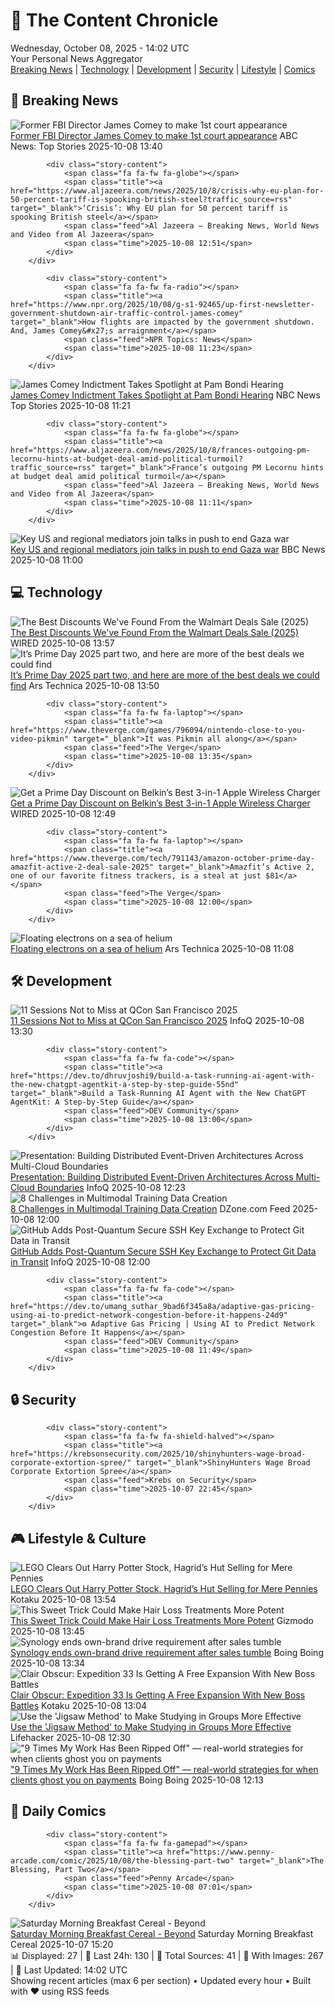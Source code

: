 <!-- Processing 54 RSS feeds at 2025-10-08 14:01:54 UTC -->
<!-- Processing: XKCD -->
<!-- Processing: Penny Arcade -->
<!-- Processing: Poorly Drawn Lines -->
<!-- Processing: Garfield -->
<!-- Processing: CNN Breaking News -->
<!-- Processing: ABC News Breaking -->
<!-- Processing: NBC News Breaking -->
<!-- Processing: Guardian World News -->
<!-- Processing: Sky News World -->
<!-- Processing: The Verge -->
<!-- Processing: Ars Technica -->
<!-- Processing: WIRED -->
<!-- Processing: Lobsters Python -->
<!-- Processing: OMG! Ubuntu -->
<!-- Processing: Linux.com -->
<!-- Processing: Red Hat Blog -->
<!-- Processing: Ubuntu Blog -->
<!-- Processing: GitLab Blog -->
<!-- Processing: InfoQ -->
<!-- Processing: The Pragmatic Engineer -->
<!-- Processing: Gizmodo -->
<!-- Processing: Kotaku -->
<!-- Processing: Boing Boing -->
<!-- Generated 10 new posts out of 23 feeds processed -->
<div class="newspaper-header">
    <h1 class="newspaper-title">📰 The Content Chronicle</h1>
    <div class="newspaper-date">Wednesday, October 08, 2025 - 14:02 UTC</div>
    <div class="newspaper-subtitle">Your Personal News Aggregator</div>
</div>

<div class="newspaper-nav">
    <a href="#breaking">Breaking News</a> |
    <a href="#tech">Technology</a> |
    <a href="#dev">Development</a> |
    <a href="#security">Security</a> |
    <a href="#lifestyle">Lifestyle</a> |
    <a href="#webcomics">Comics</a>
</div>

<div class="news-section breaking-news" id="breaking">
<h2 class="section-header">🚨 Breaking News</h2>
<div class="stories-container">
<div class="story">
            <img src="https://s.abcnews.com/images/Politics/james-comey-gty-jef-251008_1759926344671_hpMain_4x3t_384.jpg" alt="Former FBI Director James Comey to make 1st court appearance" class="story-image" loading="lazy" onerror="this.style.display='none'">
            <div class="story-content">
                <span class="fa fa-fw fa-tv"></span>
                <span class="title"><a href="https://abcnews.go.com/Politics/former-fbi-director-james-comey-make-1st-court/story?id=126322951" target="_blank">Former FBI Director James Comey to make 1st court appearance</a></span>
                <span class="feed">ABC News: Top Stories</span>
                <span class="time">2025-10-08 13:40</span>
            </div>
        </div>
<div class="story">
            
            <div class="story-content">
                <span class="fa fa-fw fa-globe"></span>
                <span class="title"><a href="https://www.aljazeera.com/news/2025/10/8/crisis-why-eu-plan-for-50-percent-tariff-is-spooking-british-steel?traffic_source=rss" target="_blank">‘Crisis’: Why EU plan for 50 percent tariff is spooking British steel</a></span>
                <span class="feed">Al Jazeera – Breaking News, World News and Video from Al Jazeera</span>
                <span class="time">2025-10-08 12:51</span>
            </div>
        </div>
<div class="story">
            
            <div class="story-content">
                <span class="fa fa-fw fa-radio"></span>
                <span class="title"><a href="https://www.npr.org/2025/10/08/g-s1-92465/up-first-newsletter-government-shutdown-air-traffic-control-james-comey" target="_blank">How flights are impacted by the government shutdown. And, James Comey&#x27;s arraignment</a></span>
                <span class="feed">NPR Topics: News</span>
                <span class="time">2025-10-08 11:23</span>
            </div>
        </div>
<div class="story">
            <img src="https://media-cldnry.s-nbcnews.com/image/upload/t_fit_1500w/mpx/2704722219/2025_10/1759922467824_tdy_news_7a_odonnell_james_comey_251008_1920x1080-9aedoh.jpg" alt="James Comey Indictment Takes Spotlight at Pam Bondi Hearing" class="story-image" loading="lazy" onerror="this.style.display='none'">
            <div class="story-content">
                <span class="fa fa-fw fa-broadcast-tower"></span>
                <span class="title"><a href="https://www.today.com/video/ex-fbi-dir-james-comey-to-be-arraigned-on-criminal-charges-249344069942" target="_blank">James Comey Indictment Takes Spotlight at Pam Bondi Hearing</a></span>
                <span class="feed">NBC News Top Stories</span>
                <span class="time">2025-10-08 11:21</span>
            </div>
        </div>
<div class="story">
            
            <div class="story-content">
                <span class="fa fa-fw fa-globe"></span>
                <span class="title"><a href="https://www.aljazeera.com/news/2025/10/8/frances-outgoing-pm-lecornu-hints-at-budget-deal-amid-political-turmoil?traffic_source=rss" target="_blank">France’s outgoing PM Lecornu hints at budget deal amid political turmoil</a></span>
                <span class="feed">Al Jazeera – Breaking News, World News and Video from Al Jazeera</span>
                <span class="time">2025-10-08 11:11</span>
            </div>
        </div>
<div class="story">
            <img src="https://ichef.bbci.co.uk/ace/standard/240/cpsprodpb/735b/live/78205e50-a40e-11f0-92db-77261a15b9d2.jpg" alt="Key US and regional mediators join talks in push to end Gaza war" class="story-image" loading="lazy" onerror="this.style.display='none'">
            <div class="story-content">
                <span class="fa fa-fw fa-earth-americas"></span>
                <span class="title"><a href="https://www.bbc.com/news/articles/cdjzvlxp8mjo?at_medium=RSS&at_campaign=rss" target="_blank">Key US and regional mediators join talks in push to end Gaza war</a></span>
                <span class="feed">BBC News</span>
                <span class="time">2025-10-08 11:00</span>
            </div>
        </div>
</div>
</div>
<div class="news-section tech-news" id="tech">
<h2 class="section-header">💻 Technology</h2>
<div class="stories-container">
<div class="story">
            <img src="https://media.wired.com/photos/68e41eb11343a14390a1fd49/master/pass/The%20Best%20Deals%20From%20Walmart's%20Prime%20Day%20Sale.png" alt="The Best Discounts We&#x27;ve Found From the Walmart Deals Sale (2025)" class="story-image" loading="lazy" onerror="this.style.display='none'">
            <div class="story-content">
                <span class="fa fa-fw fa-bolt"></span>
                <span class="title"><a href="https://www.wired.com/story/best-walmart-deals-october-2025-1/" target="_blank">The Best Discounts We&#x27;ve Found From the Walmart Deals Sale (2025)</a></span>
                <span class="feed">WIRED</span>
                <span class="time">2025-10-08 13:57</span>
            </div>
        </div>
<div class="story">
            <img src="https://cdn.arstechnica.net/wp-content/uploads/2025/10/GettyImages-1496117734-500x500-1759836601.jpg" alt="It’s Prime Day 2025 part two, and here are more of the best deals we could find" class="story-image" loading="lazy" onerror="this.style.display='none'">
            <div class="story-content">
                <span class="fa fa-fw fa-cog"></span>
                <span class="title"><a href="https://arstechnica.com/shopping/2025/10/its-prime-day-2025-part-two-and-here-are-the-best-deals-we-could-find/" target="_blank">It’s Prime Day 2025 part two, and here are more of the best deals we could find</a></span>
                <span class="feed">Ars Technica</span>
                <span class="time">2025-10-08 13:50</span>
            </div>
        </div>
<div class="story">
            
            <div class="story-content">
                <span class="fa fa-fw fa-laptop"></span>
                <span class="title"><a href="https://www.theverge.com/games/796094/nintendo-close-to-you-video-pikmin" target="_blank">It was Pikmin all along</a></span>
                <span class="feed">The Verge</span>
                <span class="time">2025-10-08 13:35</span>
            </div>
        </div>
<div class="story">
            <img src="https://media.wired.com/photos/640b7e23a7d24f68b3983170/master/pass/Belkin-3-in-1-Charger-Featured-Gear.jpg" alt="Get a Prime Day Discount on Belkin’s Best 3-in-1 Apple Wireless Charger" class="story-image" loading="lazy" onerror="this.style.display='none'">
            <div class="story-content">
                <span class="fa fa-fw fa-bolt"></span>
                <span class="title"><a href="https://www.wired.com/story/belkin-3-in-1-wireless-charger-prime-day-october-2025/" target="_blank">Get a Prime Day Discount on Belkin’s Best 3-in-1 Apple Wireless Charger</a></span>
                <span class="feed">WIRED</span>
                <span class="time">2025-10-08 12:49</span>
            </div>
        </div>
<div class="story">
            
            <div class="story-content">
                <span class="fa fa-fw fa-laptop"></span>
                <span class="title"><a href="https://www.theverge.com/tech/791143/amazon-october-prime-day-amazfit-active-2-deal-sale-2025" target="_blank">Amazfit’s Active 2, one of our favorite fitness trackers, is a steal at just $81</a></span>
                <span class="feed">The Verge</span>
                <span class="time">2025-10-08 12:00</span>
            </div>
        </div>
<div class="story">
            <img src="https://cdn.arstechnica.net/wp-content/uploads/2025/10/GettyImages-1397148346-500x500-1759878419.jpg" alt="Floating electrons on a sea of helium" class="story-image" loading="lazy" onerror="this.style.display='none'">
            <div class="story-content">
                <span class="fa fa-fw fa-cog"></span>
                <span class="title"><a href="https://arstechnica.com/science/2025/10/new-qubit-tech-traps-single-electrons-on-liquid-helium/" target="_blank">Floating electrons on a sea of helium</a></span>
                <span class="feed">Ars Technica</span>
                <span class="time">2025-10-08 11:08</span>
            </div>
        </div>
</div>
</div>
<div class="news-section dev-news" id="dev">
<h2 class="section-header">🛠️ Development</h2>
<div class="stories-container">
<div class="story">
            <img src="https://res.infoq.com/news/2025/10/qcon-sf-2025-talks/en/headerimage/qcon-sf-2025-talks-1759926612618.jpg" alt="11 Sessions Not to Miss at QCon San Francisco 2025" class="story-image" loading="lazy" onerror="this.style.display='none'">
            <div class="story-content">
                <span class="fa fa-fw fa-info-circle"></span>
                <span class="title"><a href="https://www.infoq.com/news/2025/10/qcon-sf-2025-talks/?utm_campaign=infoq_content&utm_source=infoq&utm_medium=feed&utm_term=global" target="_blank">11 Sessions Not to Miss at QCon San Francisco 2025</a></span>
                <span class="feed">InfoQ</span>
                <span class="time">2025-10-08 13:30</span>
            </div>
        </div>
<div class="story">
            
            <div class="story-content">
                <span class="fa fa-fw fa-code"></span>
                <span class="title"><a href="https://dev.to/dhruvjoshi9/build-a-task-running-ai-agent-with-the-new-chatgpt-agentkit-a-step-by-step-guide-55nd" target="_blank">Build a Task-Running AI Agent with the New ChatGPT AgentKit: A Step-by-Step Guide</a></span>
                <span class="feed">DEV Community</span>
                <span class="time">2025-10-08 13:00</span>
            </div>
        </div>
<div class="story">
            <img src="https://res.infoq.com/presentations/event-driven-multi-cloud/en/mediumimage/teena-idnani-medium-1757488620995.jpg" alt="Presentation: Building Distributed Event-Driven Architectures Across Multi-Cloud Boundaries" class="story-image" loading="lazy" onerror="this.style.display='none'">
            <div class="story-content">
                <span class="fa fa-fw fa-info-circle"></span>
                <span class="title"><a href="https://www.infoq.com/presentations/event-driven-multi-cloud/?utm_campaign=infoq_content&utm_source=infoq&utm_medium=feed&utm_term=global" target="_blank">Presentation: Building Distributed Event-Driven Architectures Across Multi-Cloud Boundaries</a></span>
                <span class="feed">InfoQ</span>
                <span class="time">2025-10-08 12:23</span>
            </div>
        </div>
<div class="story">
            <img src="https://dz2cdn1.dzone.com/thumbnail?fid=18681607&w=600" alt="8 Challenges in Multimodal Training Data Creation" class="story-image" loading="lazy" onerror="this.style.display='none'">
            <div class="story-content">
                <span class="fa fa-fw fa-newspaper"></span>
                <span class="title"><a href="https://dzone.com/articles/multimodal-training-data-challenges" target="_blank">8 Challenges in Multimodal Training Data Creation</a></span>
                <span class="feed">DZone.com Feed</span>
                <span class="time">2025-10-08 12:00</span>
            </div>
        </div>
<div class="story">
            <img src="https://res.infoq.com/news/2025/10/github-post-quantun-ssh-key/en/headerimage/generatedHeaderImage-1759846726695.jpg" alt="GitHub Adds Post-Quantum Secure SSH Key Exchange to Protect Git Data in Transit" class="story-image" loading="lazy" onerror="this.style.display='none'">
            <div class="story-content">
                <span class="fa fa-fw fa-info-circle"></span>
                <span class="title"><a href="https://www.infoq.com/news/2025/10/github-post-quantun-ssh-key/?utm_campaign=infoq_content&utm_source=infoq&utm_medium=feed&utm_term=global" target="_blank">GitHub Adds Post-Quantum Secure SSH Key Exchange to Protect Git Data in Transit</a></span>
                <span class="feed">InfoQ</span>
                <span class="time">2025-10-08 12:00</span>
            </div>
        </div>
<div class="story">
            
            <div class="story-content">
                <span class="fa fa-fw fa-code"></span>
                <span class="title"><a href="https://dev.to/umang_suthar_9bad6f345a8a/adaptive-gas-pricing-using-ai-to-predict-network-congestion-before-it-happens-24d9" target="_blank">⚙️ Adaptive Gas Pricing | Using AI to Predict Network Congestion Before It Happens</a></span>
                <span class="feed">DEV Community</span>
                <span class="time">2025-10-08 11:49</span>
            </div>
        </div>
</div>
</div>
<div class="news-section security-news" id="security">
<h2 class="section-header">🔒 Security</h2>
<div class="stories-container">
<div class="story">
            
            <div class="story-content">
                <span class="fa fa-fw fa-shield-halved"></span>
                <span class="title"><a href="https://krebsonsecurity.com/2025/10/shinyhunters-wage-broad-corporate-extortion-spree/" target="_blank">ShinyHunters Wage Broad Corporate Extortion Spree</a></span>
                <span class="feed">Krebs on Security</span>
                <span class="time">2025-10-07 22:45</span>
            </div>
        </div>
</div>
</div>
<div class="news-section lifestyle-news" id="lifestyle">
<h2 class="section-header">🎮 Lifestyle & Culture</h2>
<div class="stories-container">
<div class="story">
            <img src="https://kotaku.com/app/uploads/2025/10/hagrid-hut-lego-set-1280x853.jpg" alt="LEGO Clears Out Harry Potter Stock, Hagrid’s Hut Selling for Mere Pennies" class="story-image" loading="lazy" onerror="this.style.display='none'">
            <div class="story-content">
                <span class="fa fa-fw fa-gamepad"></span>
                <span class="title"><a href="https://kotaku.com/lego-clears-out-harry-potter-stock-hagrids-hut-selling-for-mere-pennies-2000633202" target="_blank">LEGO Clears Out Harry Potter Stock, Hagrid’s Hut Selling for Mere Pennies</a></span>
                <span class="feed">Kotaku</span>
                <span class="time">2025-10-08 13:54</span>
            </div>
        </div>
<div class="story">
            <img src="https://gizmodo.com/app/uploads/2025/10/stevia-1280x853.jpg" alt="This Sweet Trick Could Make Hair Loss Treatments More Potent" class="story-image" loading="lazy" onerror="this.style.display='none'">
            <div class="story-content">
                <span class="fa fa-fw fa-computer"></span>
                <span class="title"><a href="https://gizmodo.com/this-sweet-trick-could-make-hair-loss-treatments-rogaine-more-potent-2000668902" target="_blank">This Sweet Trick Could Make Hair Loss Treatments More Potent</a></span>
                <span class="feed">Gizmodo</span>
                <span class="time">2025-10-08 13:45</span>
            </div>
        </div>
<div class="story">
            <img src="https://i0.wp.com/boingboing.net/wp-content/uploads/2025/10/shutterstock_2392959123.jpg?fit=1000%2C667&amp;quality=60&amp;ssl=1" alt="Synology ends own-brand drive requirement after sales tumble" class="story-image" loading="lazy" onerror="this.style.display='none'">
            <div class="story-content">
                <span class="fa fa-fw fa-arrow-right"></span>
                <span class="title"><a href="https://boingboing.net/2025/10/08/synology-ends-own-brand-drive-requirement-after-sales-tumble.html" target="_blank">Synology ends own-brand drive requirement after sales tumble</a></span>
                <span class="feed">Boing Boing</span>
                <span class="time">2025-10-08 13:34</span>
            </div>
        </div>
<div class="story">
            <img src="https://kotaku.com/app/uploads/2025/03/335d899c377996583d8eb756ffcd381b-1280x720.jpg" alt="Clair Obscur: Expedition 33 Is Getting A Free Expansion With New Boss Battles" class="story-image" loading="lazy" onerror="this.style.display='none'">
            <div class="story-content">
                <span class="fa fa-fw fa-gamepad"></span>
                <span class="title"><a href="https://kotaku.com/clair-obscur-expedition-33-free-update-expansion-bosses-2000633193" target="_blank">Clair Obscur: Expedition 33 Is Getting A Free Expansion With New Boss Battles</a></span>
                <span class="feed">Kotaku</span>
                <span class="time">2025-10-08 13:04</span>
            </div>
        </div>
<div class="story">
            <img src="https://lifehacker.com/imagery/articles/01HF2GT9V0VYF8G0PAABZ7434H/hero-image.jpg" alt="Use the &#x27;Jigsaw Method&#x27; to Make Studying in Groups More Effective" class="story-image" loading="lazy" onerror="this.style.display='none'">
            <div class="story-content">
                <span class="fa fa-fw fa-life-ring"></span>
                <span class="title"><a href="https://lifehacker.com/use-the-jigsaw-method-to-study-complex-topics-1850849174?utm_medium=RSS" target="_blank">Use the &#x27;Jigsaw Method&#x27; to Make Studying in Groups More Effective</a></span>
                <span class="feed">Lifehacker</span>
                <span class="time">2025-10-08 12:30</span>
            </div>
        </div>
<div class="story">
            <img src="https://i0.wp.com/boingboing.net/wp-content/uploads/2025/10/9times.jpg?fit=1200%2C900&amp;quality=60&amp;ssl=1" alt="&quot;9 Times My Work Has Been Ripped Off&quot; — real-world strategies for when clients ghost you on payments" class="story-image" loading="lazy" onerror="this.style.display='none'">
            <div class="story-content">
                <span class="fa fa-fw fa-arrow-right"></span>
                <span class="title"><a href="https://boingboing.net/2025/10/08/9-times-my-work-has-been-ripped-off-real-world-strategies-for-when-clients-ghost-you-on-payments.html" target="_blank">&quot;9 Times My Work Has Been Ripped Off&quot; — real-world strategies for when clients ghost you on payments</a></span>
                <span class="feed">Boing Boing</span>
                <span class="time">2025-10-08 12:13</span>
            </div>
        </div>
</div>
</div>
<div class="news-section webcomics-section" id="webcomics">
<h2 class="section-header">🎨 Daily Comics</h2>
<div class="stories-container">
<div class="story">
            
            <div class="story-content">
                <span class="fa fa-fw fa-gamepad"></span>
                <span class="title"><a href="https://www.penny-arcade.com/comic/2025/10/08/the-blessing-part-two" target="_blank">The Blessing, Part Two</a></span>
                <span class="feed">Penny Arcade</span>
                <span class="time">2025-10-08 07:01</span>
            </div>
        </div>
<div class="story">
            <img src="https://www.smbc-comics.com/comics/1759809198-20251007.png" alt="Saturday Morning Breakfast Cereal - Beyond" class="story-image" loading="lazy" onerror="this.style.display='none'">
            <div class="story-content">
                <span class="fa fa-fw fa-smile"></span>
                <span class="title"><a href="https://www.smbc-comics.com/comic/beyond" target="_blank">Saturday Morning Breakfast Cereal - Beyond</a></span>
                <span class="feed">Saturday Morning Breakfast Cereal</span>
                <span class="time">2025-10-07 15:20</span>
            </div>
        </div>
</div>
</div>

<div class="newspaper-footer">
    <div class="stats">
        📊 Displayed: 27 | 📅 Last 24h: 130 | 📡 Total Sources: 41 | 📸 With Images: 267 |
        🔄 Last Updated: 14:02 UTC
    </div>
    <div class="footer-note">
        Showing recent articles (max 6 per section) • Updated every hour • Built with ❤️ using RSS feeds
    </div>
</div>
